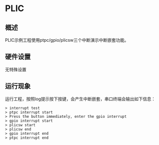 # PLIC
## 概述

PLIC示例工程使用ptpc/gpio/plicsw三个中断演示中断嵌套功能。

## 硬件设置

无特殊设置

## 运行现象

运行工程，按照log提示按下按键，会产生中断嵌套，串口终端会输出如下信息：
```
> interrupt test
> ptpc interrupt start
> Press the button immediately, enter the gpio interrupt
> gpio interrupt start
> plicsw start
> plicsw end
> gpio interrupt end
> ptpc interrupt end
```